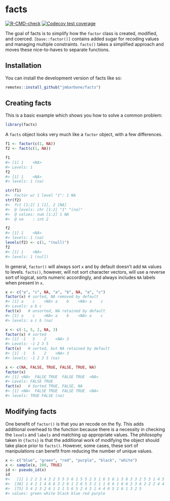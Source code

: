 
<!-- README.md is generated from README.Rmd. Please edit that file -->

# facts

<!-- badges: start -->

[![R-CMD-check](https://github.com/jmbarbone/facts/actions/workflows/R-CMD-check.yaml/badge.svg)](https://github.com/jmbarbone/facts/actions/workflows/R-CMD-check.yaml)
[![Codecov test
coverage](https://codecov.io/gh/jmbarbone/facts/branch/main/graph/badge.svg)](https://app.codecov.io/gh/jmbarbone/facts?branch=main)
<!-- badges: end -->

The goal of facts is to simplify how the `factor` class is created,
modified, and coerced. `[base::factor()]` contains added sugar for
recoding values and managing multiple constraints. `facts()` takes a
simplified approach and moves these nice-to-haves to separate functions.

## Installation

You can install the development version of facts like so:

``` r
remotes::install_github("jmbarbone/facts")
```

## Creating facts

This is a basic example which shows you how to solve a common problem:

``` r
library(facts)
```

A `facts` object looks very much like a `factor` object, with a few
differences.

``` r
f1 <- factor(c(1, NA))
f2 <- fact(c(1, NA))

f1
#> [1] 1    <NA>
#> Levels: 1
f2
#> [1] 1    <NA>
#> levels: 1 (na)

str(f1)
#>  Factor w/ 1 level "1": 1 NA
str(f2)
#>  fct [1:2] 1 [1], 2 [NA]
#>  @ levels: chr [1:2] "1" "(na)"
#>  @ values: num [1:2] 1 NA
#>  @ na    : int 2

f2
#> [1] 1    <NA>
#> levels: 1 (na)
levels(f2) <- c(1, "(null)")
f2
#> [1] 1    <NA>
#> levels: 1 (null)
```

In general, `factor()` will always sort `x` and by default doesn’t add
`NA` values to levels. `facts()`, however, will not sort character
vectors, will use a reverse sort of logical, sorts numeric accordingly,
and always includes `NA` labels when present in `x`.

``` r
x <- c("a", "c", NA, "a", "b", NA, "a", "c")
factor(x) # sorted, NA removed by default
#> [1] a    c    <NA> a    b    <NA> a    c   
#> Levels: a b c
fact(x)   # unsorted, NA retained by default
#> [1] a    c    <NA> a    b    <NA> a    c   
#> levels: a c b (na)

x <- c(-1, 5, 2, NA, 3)
factor(x) # sorted
#> [1] -1   5    2    <NA> 3   
#> Levels: -1 2 3 5
fact(x)   # sorted, but NA retained by default
#> [1] -1   5    2    <NA> 3   
#> levels: -1 2 3 5 (na)

x <- c(NA, FALSE, TRUE, FALSE, TRUE, NA)
factor(x)
#> [1] <NA>  FALSE TRUE  FALSE TRUE  <NA> 
#> Levels: FALSE TRUE
fact(x)   # Sorted TRUE, FALSE, NA
#> [1] <NA>  FALSE TRUE  FALSE TRUE  <NA> 
#> levels: TRUE FALSE (na)
```

## Modifying facts

One benefit of `factor()` is that you an recode on the fly. This adds
additional overhead to the function because there is a necessity in
checking the `levels` and `labels` and matching up appropriate values.
The philosophy taken in `{facts}` is that the additional work of
modifying the object should take place prior to `facts()`. However, some
cases, these sort of manipulations can benefit from reducing the number
of unique values.

``` r
x <- c("blue", "green", "red", "purple", "black", "white")
x <- sample(x, 100, TRUE)
id <- pseudo_id(x)
id
#>   [1] 1 2 2 3 4 3 2 5 5 5 6 1 5 5 2 5 1 6 5 6 1 5 6 3 3 2 5 3 1 4 5 1 1 1 2 6 1
#>  [38] 1 4 2 1 4 6 6 3 2 6 1 2 6 5 3 2 1 1 6 6 1 6 6 2 3 6 2 2 2 4 4 5 4 6 3 6 1
#>  [75] 5 4 2 3 2 6 1 2 1 5 6 5 2 4 3 1 4 4 6 5 2 6 1 3 2 5
#> values: green white black blue red purple
```
